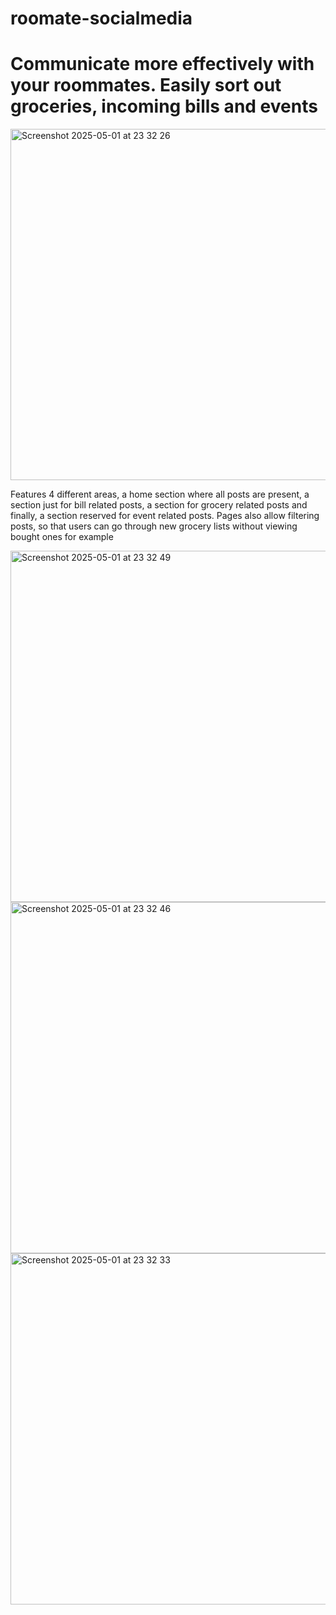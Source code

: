 # roomate-socialmedia
 
<h1>Communicate more effectively with your roommates. Easily sort out groceries, incoming bills and events</h1>
<img width="562" alt="Screenshot 2025-05-01 at 23 32 26" src="https://github.com/user-attachments/assets/67a5dc31-ad31-4551-b8c0-c8c5a475ea8d" />
<p>Features 4 different areas, a home section where all posts are present, a section just for bill related posts, a section for grocery related posts
and finally, a section reserved for event related posts.
Pages also allow filtering posts, so that users can go through new grocery lists without viewing bought ones for example</p>
<img width="562" alt="Screenshot 2025-05-01 at 23 32 49" src="https://github.com/user-attachments/assets/f88474ed-96ec-4ea0-8b5d-cfeae5ebb1eb" />
<img width="562" alt="Screenshot 2025-05-01 at 23 32 46" src="https://github.com/user-attachments/assets/9184ccc1-5da4-4c1b-9475-c5c234f59ebd" />
<img width="562" alt="Screenshot 2025-05-01 at 23 32 33" src="https://github.com/user-attachments/assets/3cba6fc4-9854-48ad-94d4-a442ed036f57" />
